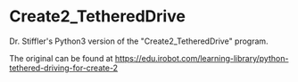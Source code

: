 # Create2_TetheredDrive
Dr. Stiffler's Python3 version of the "Create2_TetheredDrive" program. 

The original can be found at https://edu.irobot.com/learning-library/python-tethered-driving-for-create-2 
